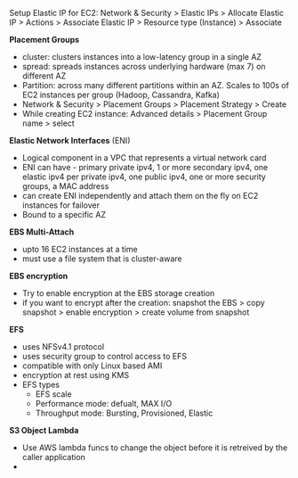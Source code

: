 Setup Elastic IP for EC2: Network & Security > Elastic IPs > Allocate Elastic IP > Actions > Associate Elastic IP > Resource type (Instance) > Associate

**Placement Groups**
- cluster: clusters instances into a low-latency group in a single AZ 
- spread: spreads instances across underlying hardware (max 7) on different AZ
- Partition: across many different partitions within an AZ. Scales to 100s of EC2 instances per group (Hadoop, Cassandra, Kafka)
- Network & Security > Placement Groups > Placement Strategy > Create
- While creating EC2 instance: Advanced details > Placement Group name > select 

**Elastic Network Interfaces** (ENI)
- Logical component in a VPC that represents a virtual network card
- ENI can have - primary private ipv4, 1 or more secondary ipv4, one elastic ipv4 per private ipv4, one public ipv4, one or more security groups, a MAC address
- can create ENI independently and attach them on the fly on EC2 instances for failover
- Bound to a specific AZ

**EBS Multi-Attach**
- upto 16 EC2 instances at a time
- must use a file system that is cluster-aware

**EBS encryption**
- Try to enable encryption at the EBS storage creation
- if you want to encrypt after the creation: snapshot the EBS > copy snapshot > enable encryption > create volume from snapshot

**EFS**
- uses NFSv4.1 protocol
- uses security group to control access to EFS
- compatible with only Linux based AMI
- encryption at rest using KMS
- EFS types
    - EFS scale
    - Performance mode: defualt, MAX I/O
    - Throughput mode: Bursting, Provisioned, Elastic

**S3 Object Lambda**
- Use AWS lambda funcs to change the object before it is retreived by the caller application 
- 